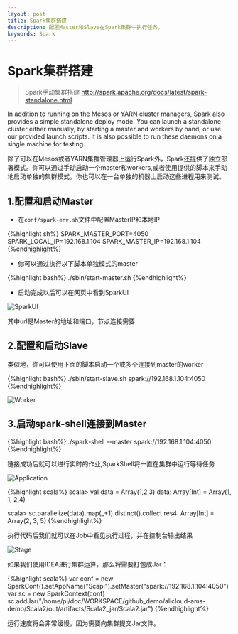 ```yaml
---
layout: post
title: Spark集群搭建
description: 配置Master和Slave在Spark集群中执行任务。
keywords: Spark
---
```


Spark集群搭建
============

> Spark手动集群搭建 <http://spark.apache.org/docs/latest/spark-standalone.html>

In addition to running on the Mesos or YARN cluster managers, Spark also provides a simple standalone deploy mode. You can launch a standalone cluster either manually, by starting a master and workers by hand, or use our provided launch scripts. It is also possible to run these daemons on a single machine for testing.

除了可以在Mesos或者YARN集群管理器上运行Spark外，Spark还提供了独立部署模式。你可以通过手动启动一个master和workers,或者使用提供的脚本来手动地启动单独的集群模式。你也可以在一台单独的机器上启动这些进程用来测试。

1.配置和启动Master
-----------

* 在`conf/spark-env.sh`文件中配置MasterIP和本地IP

{%highlight sh%}
SPARK_MASTER_PORT=4050
SPARK_LOCAL_IP=192.168.1.104
SPARK_MASTER_IP=192.168.1.104
{%endhighlight%}

* 你可以通过执行以下脚本单独模式的master

{%highlight bash%}
./sbin/start-master.sh
{%endhighlight%}

* 启动完成以后可以在网页中看到SparkUI

![SparkUI](../../../static/images/sparkui.png)

其中url是Master的地址和端口，节点连接需要

2.配置和启动Slave
----------------

类似地，你可以使用下面的脚本启动一个或多个连接到master的worker

{%highlight bash%}
./sbin/start-slave.sh spark://192.168.1.104:4050
{%endhighlight%}

![Worker](../../../static/images/worker.png)

3.启动spark-shell连接到Master
-----------

{%highlight bash%}
./spark-shell --master spark://192.168.1.104:4050
{%endhighlight%}

链接成功后就可以进行实时的作业,SparkShell将一直在集群中运行等待任务

![Application](../../../static/images/sparkapplication.png)

{%highlight scala%}
scala> val data = Array(1,2,3)
data: Array[Int] = Array(1, 1, 2,4)

scala> sc.parallelize(data).map(_+1).distinct().collect
res4: Array[Int] = Array(2, 3, 5)
{%endhighlight%}

执行代码后我们就可以在Job中看见执行过程，并在控制台输出结果

![Stage](../../../static/images/stage.png)

如果我们使用IDEA进行集群运算，那么将需要打包成Jar：

{%highlight scala%}
var conf = new SparkConf().setAppName("Scapi").setMaster("spark://192.168.1.104:4050")
var sc = new SparkContext(conf)
sc.addJar("/home/pi/doc/WORKSPACE/github_demo/alicloud-ams-demo/Scala2/out/artifacts/Scala2_jar/Scala2.jar")
{%endhighlight%}

运行速度将会非常缓慢，因为需要向集群提交Jar文件。







